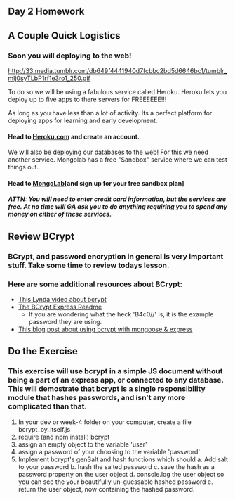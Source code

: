 ## Day 2 Homework

## A Couple Quick Logistics

### Soon you will deploying to the web! 

http://33.media.tumblr.com/db649f4441940d7fcbbc2bd5d6646bc1/tumblr_mlj0syTLbP1rf1e3ro1_250.gif

To do so we will be using a fabulous service called Heroku. Heroku lets you deploy up to five apps to there servers for FREEEEEE!!!

As long as you have less than a lot of activity. Its a perfect platform for deploying apps for learning and early development. 

#### Head to [Heroku.com](www.heroku.com) and create an account. 

We will also be deploying our databases to the web! For this we need another service. Mongolab has a free "Sandbox" service where we can test things out.

#### Head to [MongoLab](mongolab.com/plans)[and sign up for your free sandbox plan]

##### ATTN: You will need to enter credit card information, but the services are free. At no time will GA ask you to do anything requiring you to spend any money on either of these services. 

## Review BCrypt

### BCrypt, and password encryption in general is very important stuff. Take some time to review todays lesson. 

### Here are some additional resources about BCrypt:
- [This Lynda video about bcrypt](http://www.lynda.com/Express.js-tutorials/Implementing-strong-password-hashing-bcrypt/191940/375525-4.html)
- [The BCrypt Express Readme](https://github.com/ncb000gt/node.bcrypt.js/)
	- If you are wondering what the heck 'B4c0/\/' is, it is the example password they are using. 
- [This blog post about using bcrypt with mongoose & express](http://devsmash.com/blog/password-authentication-with-mongoose-and-bcrypt)

## Do the Exercise

### This exercise will use bcrypt in a simple JS document without being a part of an express app, or connected to any database. This will demostrate that bcrypt is a single responsibility module that hashes passwords, and isn't any more complicated than that. 

1. In your dev or week-4 folder on your computer, create a file bcrypt_by_itself.js
2. require (and npm install) bcrypt
3. assign an empty object to the variable 'user'
4. assign a password of your choosing to the variable 'password'
5. Implement bcrypt's genSalt and hash functions which should
	a. Add salt to your password
	b. hash the salted password
	c. save the hash as a password property on the user object
	d. console.log the user object so you can see the your beautifully un-guessable hashed password
	e. return the user object, now containing the hashed password. 

